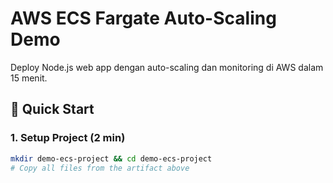 # AWS ECS Fargate Auto-Scaling Demo

Deploy Node.js web app dengan auto-scaling dan monitoring di AWS dalam 15 menit.

## 🚀 Quick Start

### 1. Setup Project (2 min)
```bash
mkdir demo-ecs-project && cd demo-ecs-project
# Copy all files from the artifact above